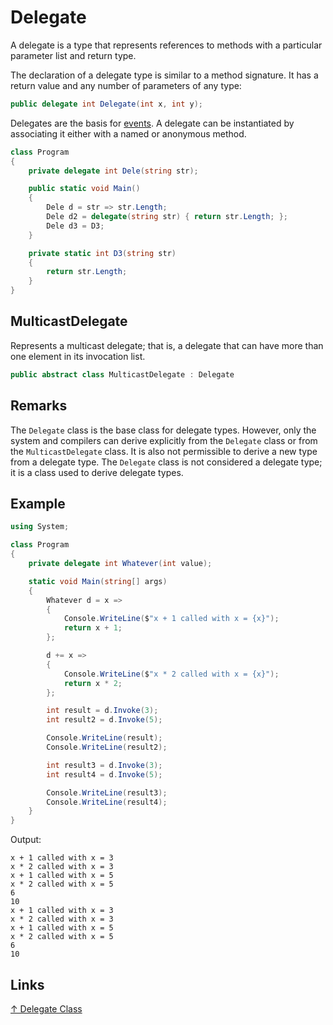 # Delegate

A delegate is a type that represents references to methods with a particular parameter list and return type.

The declaration of a delegate type is similar to a method signature. It has a return value and any number of parameters of any type:

```csharp
public delegate int Delegate(int x, int y);
```

Delegates are the basis for [events](event.md). A delegate can be instantiated by associating it either with a named or anonymous method.

```csharp
class Program
{
    private delegate int Dele(string str);

    public static void Main()
    {
        Dele d = str => str.Length;
        Dele d2 = delegate(string str) { return str.Length; };
        Dele d3 = D3;
    }

    private static int D3(string str)
    {
        return str.Length;
    }
}
```

## MulticastDelegate

Represents a multicast delegate; that is, a delegate that can have more than one element in its invocation list.

```csharp
public abstract class MulticastDelegate : Delegate
```

## Remarks

The `Delegate` class is the base class for delegate types. However, only the system and compilers can derive explicitly from the `Delegate` class or from the `MulticastDelegate` class. It is also not permissible to derive a new type from a delegate type. The `Delegate` class is not considered a delegate type; it is a class used to derive delegate types.

## Example

```csharp
using System;

class Program
{
    private delegate int Whatever(int value);

    static void Main(string[] args)
    {
        Whatever d = x =>
        {
            Console.WriteLine($"x + 1 called with x = {x}");
            return x + 1;
        };

        d += x =>
        {
            Console.WriteLine($"x * 2 called with x = {x}");
            return x * 2;
        };

        int result = d.Invoke(3);
        int result2 = d.Invoke(5);

        Console.WriteLine(result);
        Console.WriteLine(result2);

        int result3 = d.Invoke(3);
        int result4 = d.Invoke(5);

        Console.WriteLine(result3);
        Console.WriteLine(result4);
    }
}
```

Output:

```output
x + 1 called with x = 3
x * 2 called with x = 3
x + 1 called with x = 5
x * 2 called with x = 5
6
10
x + 1 called with x = 3
x * 2 called with x = 3
x + 1 called with x = 5
x * 2 called with x = 5
6
10
```

## Links

[↑ Delegate Class](https://docs.microsoft.com/en-us/dotnet/api/system.delegate)
